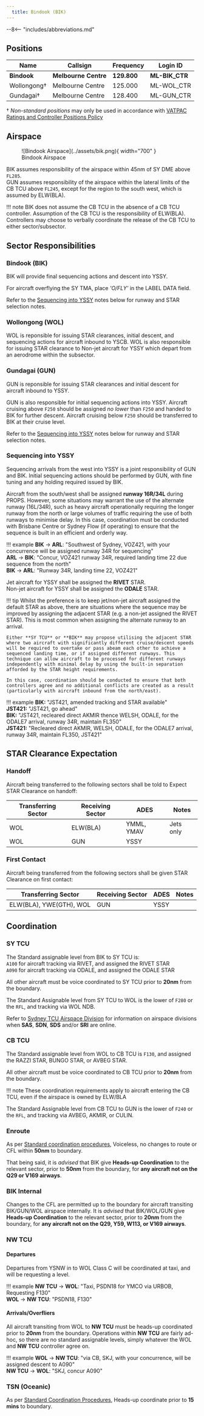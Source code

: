 ```yaml
---
  title: Bindook (BIK)
---
```


--8<-- "includes/abbreviations.md"
## Positions

| Name | Callsign | Frequency | Login ID |
| ---- | -------- | --------- | -------- |
| **Bindook** | **Melbourne Centre** | **129.800** | **ML-BIK_CTR** |
| Wollongong† | Melbourne Centre | 125.000 | ML-WOL_CTR |
| Gundagai† | Melbourne Centre | 128.400 | ML-GUN_CTR |

† *Non-standard positions* may only be used in accordance with [VATPAC Ratings and Controller Positions Policy](https://vatpac.org/publications/policies)

## Airspace

<figure markdown>
![Bindook Airspace](../assets/bik.png){ width="700" }
  <figcaption>Bindook Airspace</figcaption>
</figure>

BIK assumes responsibility of the airspace within 45nm of SY DME above `FL285`.  
GUN assumes responsibility of the airspace within the lateral limits of the CB TCU above `FL245`, except for the region to the south west, which is assumed by ELW(BLA).

!!! note
    BIK does not assume the CB TCU in the absence of a CB TCU controller. Assumption of the CB TCU is the responsibility of ELW(BLA). Controllers may choose to verbally coordinate the release of the CB TCU to either sector/subsector.

## Sector Responsibilities
### Bindook (BIK)
BIK will provide final sequencing actions and descent into YSSY.

For aircraft overflying the SY TMA, place *'O/FLY'* in the LABEL DATA field.

Refer to the [Sequencing into YSSY](#sequencing-into-yssy) notes below for runway and STAR selection notes.

### Wollongong (WOL)
WOL is reponsible for issuing STAR clearances, initial descent, and sequencing actions for aircraft inbound to YSCB. WOL is also responsible for issuing STAR clearance to Non-jet aircraft for YSSY which depart from an aerodrome within the subsector.
    
### Gundagai (GUN)
GUN is reponsible for issuing STAR clearances and initial descent for aircraft inbound to YSSY. 
    
GUN is also responsible for initial sequencing actions into YSSY. Aircraft cruising above `F250` should be assigned *no lower* than `F250` and handed to BIK for further descent. Aircraft cruising below `F250` should be transferred to BIK at their cruise level.

Refer to the [Sequencing into YSSY](#sequencing-into-yssy) notes below for runway and STAR selection notes.

### Sequencing into YSSY
Sequencing arrivals from the west into YSSY is a joint responsibility of GUN and BIK. Initial sequencing actions should be performed by GUN, with fine tuning and any holding required issued by BIK.

Aircraft from the south/west shall be assigned **runway 16R/34L** during PROPS. However, some situations may warrant the use of the alternate runway (16L/34R), such as heavy aircraft operationally requiring the longer runway from the north or large volumes of traffic requiring the use of both runways to minimise delay. In this case, coordination must be conducted with Brisbane Centre or Sydney Flow (if operating) to ensure that the sequence is built in an efficient and orderly way.

!!! example
    <span class="hotline">**BIK** -> **ARL**</span>: "Southwest of Sydney, VOZ421, with your concurrence will be assigned runway 34R for sequencing"  
    <span class="hotline">**ARL** -> **BIK**</span>: "Concur, VOZ421 runway 34R, required landing time 22 due sequence from the north"  
    <span class="hotline">**BIK** -> **ARL**</span>: "Runway 34R, landing time 22, VOZ421"

Jet aircraft for YSSY shall be assigned the **RIVET** STAR.  
Non-jet aircraft for YSSY shall be assigned the **ODALE** STAR.

!!! tip
    Whilst the preference is to keep jet/non-jet aircraft assigned the default STAR as above, there are situations where the sequence may be improved by assigning the adjacent STAR (e.g. a non-jet assigned the RIVET STAR). This is most common when assigning the alternate runway to an arrival.   
    
    Either **SY TCU** or **BIK** may propose utilising the adjacent STAR where two aircraft with significantly different cruise/descent speeds will be required to overtake or pass abeam each other to achieve a sequenced landing time, or if assigned different runways. This technique can allow aircraft to be processed for different runways independently with minimal delay by using the built-in separation afforded by the STAR height requirements.  

    In this case, coordination should be conducted to ensure that both controllers agree and no additional conflicts are created as a result (particularly with aircraft inbound from the north/east).

!!! example
    **BIK:** "JST421, amended tracking and STAR available"  
    **JST421:** "JST421, go ahead"  
    **BIK:** "JST421, recleared direct AKMIR thence WELSH, ODALE, for the ODALE7 arrival, runway 34R, maintain FL350"  
    **JST421:** "Recleared direct AKMIR, WELSH, ODALE, for the ODALE7 arrival, runway 34R, maintain FL350, JST421"

## STAR Clearance Expectation
### Handoff
Aircraft being transferred to the following sectors shall be told to Expect STAR Clearance on handoff:

| Transferring Sector | Receiving Sector | ADES | Notes |
| ---- | -------- | --------- | --------- |
| WOL | ELW(BLA) | YMML, YMAV | Jets only |
| WOL | GUN | YSSY | |

### First Contact
Aircraft being transferred from the following sectors shall be given STAR Clearance on first contact:

| Transferring Sector | Receiving Sector | ADES | Notes |
| ---- | -------- | --------- | --------- |
| ELW(BLA), YWE(GTH), WOL | GUN | YSSY | |

## Coordination
### SY TCU
The Standard assignable level from BIK to SY TCU is:  
`A100` for aircraft tracking via RIVET, and assigned the RIVET STAR  
`A090` for aircraft tracking via ODALE, and assigned the ODALE STAR  

All other aircraft must be voice coordinated to SY TCU prior to **20nm** from the boundary.

The Standard Assignable level from SY TCU to WOL is the lower of `F280` or the `RFL`, and tracking via WOL NDB.

Refer to [Sydney TCU Airspace Division](../../../terminal/sydney/#airspace-division) for information on airspace divisions when **SAS**, **SDN**, **SDS** and/or **SRI** are online.

### CB TCU
The Standard assignable level from WOL to CB TCU is `F130`, and assigned the RAZZI STAR, BUNGO STAR, or AVBEG STAR.  

All other aircraft must be voice coordinated to CB TCU prior to **20nm** from the boundary.

!!! note
    These coordination requirements apply to aircraft entering the CB TCU, even if the airspace is owned by ELW/BLA

The Standard Assignable level from CB TCU to GUN is the lower of `F240` or the `RFL`, and tracking via AVBEG, AKMIR, or CULIN.

### Enroute
As per [Standard coordination procedures](../../../controller-skills/coordination/#enr-enr), Voiceless, no changes to route or CFL within **50nm** to boundary.

That being said, it is *advised* that BIK give **Heads-up Coordination** to the relevant sector, prior to **50nm** from the boundary, for **any aircraft not on the Q29 or V169 airways**. 

### BIK Internal
Changes to the CFL are permitted up to the boundary for aircraft transiting BIK/GUN/WOL airspace internally. It is *advised* that BIK/WOL/GUN give **Heads-up Coordination** to the relevant sector, prior to **20nm** from the boundary, for **any aircraft not on the Q29, Y59, W113, or V169 airways**. 

### NW TCU
#### Departures
Departures from YSNW in to WOL Class C will be coordinated at taxi, and will be requesting a level.

!!! example
    <span class="coldline">**NW TCU** -> **WOL**</span>: "Taxi, PSDN18 for YMCO via URBOB, Requesting F130"  
    <span class="coldline">**WOL** -> **NW TCU**</span>: "PSDN18, F130"  

#### Arrivals/Overfliers
All aircraft transiting from WOL to **NW TCU** must be heads-up coordinated prior to **20nm** from the boundary. Operations within **NW TCU** are fairly ad-hoc, so there are no standard assignable levels, simply whatever the WOL and **NW TCU** controller agree on.

!!! example
    <span class="hotline">**WOL** -> **NW TCU**</span>: "via CB, SKJ, with your concurrence, will be assigned descent to A090"  
    <span class="hotline">**NW TCU** -> **WOL**</span>: "SKJ, concur A090"  

### TSN (Oceanic)
As per [Standard Coordination Procedures](../../../controller-skills/coordination/#enr-oceanic), Heads-up coordinate prior to **15 mins** to boundary.